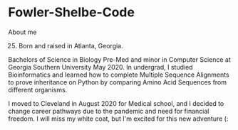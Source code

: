 # Fowler-Shelbe-Code 
About me

25. Born and raised in Atlanta, Georgia.

Bachelors of Science in Biology Pre-Med and minor in Computer Science at Georgia Southern University May 2020. In undergrad, I studied Bioinformatics and learned how to complete Multiple Sequence Alignments to prove inheritance on Python by comparing Amino Acid Sequences from different organisms.

I moved to Cleveland in August 2020 for Medical school, and I decided to change career pathways due to the pandemic and need for financial freedom. I will miss my white coat, but I'm excited for this new adventure (:

